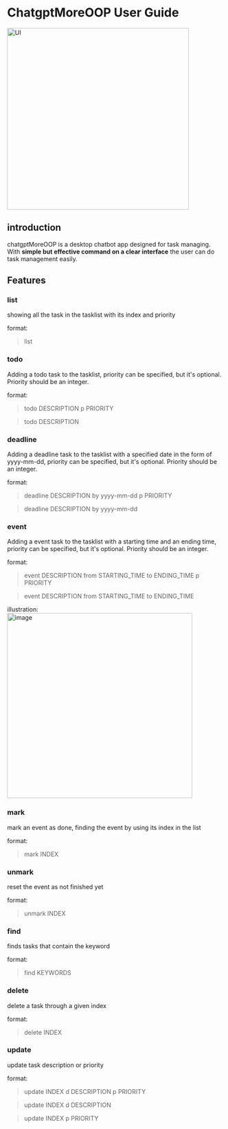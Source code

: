 # ChatgptMoreOOP User Guide
<img width="423" alt="UI" src="https://github.com/user-attachments/assets/6a2e4b5b-b25d-41f3-b3bb-4d27b552907d">

## introduction
chatgptMoreOOP is a desktop chatbot app designed for task managing. With **simple but effective command on a clear interface** the user can do task management easily.

## Features

### list
showing all the task in the tasklist with its index and priority

format:
> list

### todo
Adding a todo task to the tasklist, priority can be specified, but it's optional. Priority should be an integer.

format: 
> todo DESCRIPTION p PRIORITY

> todo DESCRIPTION

### deadline
Adding a deadline task to the tasklist with a specified date in the form of yyyy-mm-dd, priority can be specified, but it's optional. Priority should be an integer.

format: 
> deadline DESCRIPTION by yyyy-mm-dd p PRIORITY

> deadline DESCRIPTION by yyyy-mm-dd

### event
Adding a event task to the tasklist with a starting time and an ending time, priority can be specified, but it's optional. Priority should be an integer.

format: 
> event DESCRIPTION from STARTING_TIME to ENDING_TIME p PRIORITY

> event DESCRIPTION from STARTING_TIME to ENDING_TIME

illustration:
<img width="431" alt="image" src="https://github.com/user-attachments/assets/1b9b2708-5486-4df2-b0f9-41083740f9e2">

### mark
mark an event as done, finding the event by using its index in the list

format:
> mark INDEX

### unmark
reset the event as not finished yet

format:
> unmark INDEX

### find
finds tasks that contain the keyword

format:
> find KEYWORDS

### delete
delete a task through a given index

format:
> delete INDEX

### update
update task description or priority

format:
> update INDEX d DESCRIPTION p PRIORITY

> update INDEX d DESCRIPTION

> update INDEX p PRIORITY
